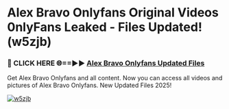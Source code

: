 # Alex Bravo Onlyfans Original Videos 0nlyFans Leaked - Files Updated! (w5zjb)

<h3>🔴 CLICK HERE 🌐==►► <a href="https://tinyurl.com/2wckxsce" rel="nofollow">Alex Bravo Onlyfans Updated Files</a></h3>

Get Alex Bravo Onlyfans and all content. Now you can access all videos and pictures of Alex Bravo Onlyfans. New Updated Files 2025!

[![w5zjb](https://i.imgur.com/AFduVYN.gif)](https://tinyurl.com/2wckxsce)
